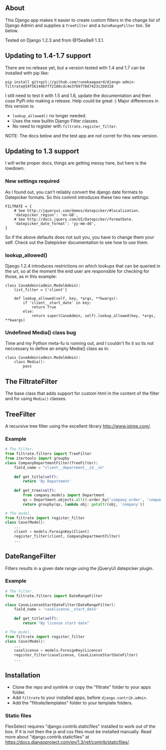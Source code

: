## About ##
This Django app makes it easier to create custom filters in the change list of
Django Admin and supplies a `TreeFilter` and a `DateRangeFilter` too. Se below.

Tested on Django 1.2.3 and from @15ea9a9 1.3.1.

## Updating to 1.4-1.7 support ##

There are no release yet, but a version tested with 1.4 and 1.7 can be installed with pip like:

    pip install git+git://github.com/runekaagaard/django-admin-filtrate@19f56144bfff2180cdc4e3f89770d7423c2b0318

I still need to test it with 1.5 and 1.6, update the documentation and then coax PyPi into making a release. Help could be great :)
Major differences in this version is:

- `lookup_allowed()` no longer needed.
- Uses the new builtin Django Filter classes.
- No need to register with `filtrate.register_filter`.

NOTE: The docs below and the test app are not corret for this new version.

## Updating to 1.3 support ##
I will write proper docs, things are getting messy here, but here is the
lowdown.

### New settings required ###
As I found out, you can't reliably convert the django date formats to
Datepicker formats. So this commit introduces these two new settings:

    FILTRATE = {
		# See http://jqueryui.com/demos/datepicker/#localization.
		'datepicker_region': 'en-GB',
		# See http://docs.jquery.com/UI/Datepicker/formatDate.
		'datepicker_date_format': 'yy-mm-dd',
	}

So if the above defaults does not suit you, you have to change them your self. 
Check out the Datepicker documentation to see how to use them.

### lookup_allowed() ###
Django 1.2.4 introduces restrictions on which lookups that can be queried
in the url, so at the moment the end user are responsible for
checking for those, as in this example:

    class CaseAdmin(admin.ModelAdmin):
		list_filter = ['client']
	
		def lookup_allowed(self, key, *args, **kwargs):
			if 'client__start_date' in key:
				return True
			else:
				return super(CaseAdmin, self).lookup_allowed(key, *args, **kwargs)

### Undefined Media() class bug ###
Time and my Python meta-fu is running out, and I couldn't fix it
so its not neccessary to define an empty Media() class as in:

    class CaseAdmin(admin.ModelAdmin):
		class Media():
			pass
			
## The FiltrateFilter ##
The base class that adds support for custom html in the content of the filter
and for using `Media()` classes.

## TreeFilter ##
A recursive tree filter using the excellent library http://www.jstree.com/. 

### Example ###
```python
# The Filter.
from filtrate.filters import TreeFilter
from itertools import groupby
class CompanyDepartmentFilter(TreeFilter):
    field_name = "client__department__id__in"
    
    def get_title(self):
        return 'By Department'
    
    def get_tree(self):
        from company.models import Department
        qs = Department.objects.all().order_by('company_order', 'company')
        return groupby(qs, lambda obj: getattr(obj, 'company'))

# The model.
from filtrate import register_filter
class Case(Model):
    ...
    client = models.ForeignKey(Client)
    register_filter(client, CompanyDepartmentFilter)
	...
```

## DateRangeFilter ##
Filters results in a given date range using the jQueryUI datepicker plugin.

### Example ###
```python
# The Filter.
from filtrate.filters import DateRangeFilter

class CaseLicenseStartDateFilter(DateRangeFilter):
    field_name = 'caselicense__start_date'
    
    def get_title(self):
        return "By license start date"

# The model.
from filtrate import register_filter
class Case(Model):
	...
    caselicense = models.ForeignKey(Licence)
    register_filter(caselicense, CaseLicenseStartDateFilter)
	...
```

## Installation ##

* Clone the repo and symlink or copy the "filtrate" folder to your apps folder.
* Add `filtrate` to your installed apps, before `django.contrib.admin`.
* Add the "filtrate/templates" folder to your template folders.

### Static files ###

FlexSelect requires "django.contrib.staticfiles" installed to work out of the 
box. If it is not then the js and css files must be installed manually. 
Read more about "django.contrib.staticfiles" at 
https://docs.djangoproject.com/en/1.3/ref/contrib/staticfiles/.

